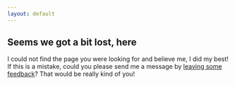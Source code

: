 ```yaml
---
layout: default
---
```


<div class="card" markdown="1">

## Seems we got a bit lost, here
I could not find the page you were looking for and believe me, I did my best! If this is a mistake, could you please
send me a message by [leaving some feedback](https://apps.vcz.fr/app/feedback/?appid=B100aJVIx4Sk)? That would be really
kind of you!

</div>
